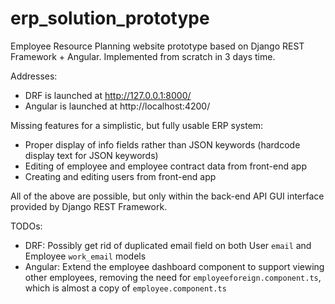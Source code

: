 # erp_solution_prototype
Employee Resource Planning website prototype based on Django REST Framework + Angular.
Implemented from scratch in 3 days time.

Addresses:
* DRF is launched at http://127.0.0.1:8000/
* Angular is launched at http://localhost:4200/

Missing features for a simplistic, but fully usable ERP system:
* Proper display of info fields rather than JSON keywords (hardcode display text for JSON keywords)
* Editing of employee and employee contract data from front-end app
* Creating and editing users from front-end app

All of the above are possible, but only within the back-end API GUI interface provided by Django REST Framework.

TODOs:
* DRF: Possibly get rid of duplicated email field on both User `email` and Employee `work_email` models
* Angular: Extend the employee dashboard component to support viewing other employees, removing the need for `employeeforeign.component.ts`, which is almost a copy of `employee.component.ts`

